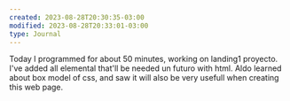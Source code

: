 ```yaml
---
created: 2023-08-28T20:30:35-03:00
modified: 2023-08-28T20:33:01-03:00
type: Journal
---
```


Today I programmed for about 50 minutes, working on landing1 proyecto. I've added all elemental that'll be needed un futuro with html. Aldo learned about box model of css, and saw it will also be very usefull when creating this web page.
